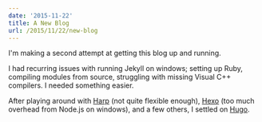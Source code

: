 ```yaml
---
date: '2015-11-22'
title: A New Blog
url: /2015/11/22/new-blog
---
```


I'm making a second attempt at getting this blog up and running.

I had recurring issues with running Jekyll on windows; setting up Ruby, compiling modules from source, struggling with missing Visual C++ compilers.  I needed something easier.

After playing around with [Harp](http://harpjs.com/) (not quite flexible enough), [Hexo](https://hexo.io/) (too much overhead from Node.js on windows), and a few others, I settled on [Hugo](https://gohugo.io/).